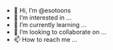 - 👋 Hi, I’m @esotoons
- 👀 I’m interested in ...
- 🌱 I’m currently learning ...
- 💞️ I’m looking to collaborate on ...
- 📫 How to reach me ...

<!---
esotoons/esotoons is a ✨ special ✨ repository because its `README.md` (this file) appears on your GitHub profile.
You can click the Preview link to take a look at your changes.
--->
